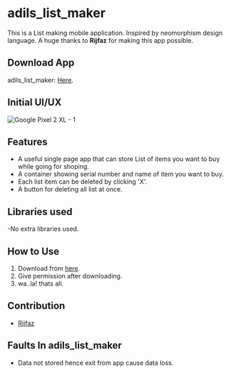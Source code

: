 # adils_list_maker
This is a List making mobile application. Inspired by neomorphism design language. A huge thanks to **Rijfaz** for making this app possible.

## Download App
adils_list_maker: [Here](https://drive.google.com/file/d/1z7o2oioqjmiwGGo8M7i_IhcfZEb-Tj3D/view?usp=sharing).

## Initial UI/UX
![Google Pixel 2 XL - 1](https://user-images.githubusercontent.com/67414716/134766521-3dae3a36-1301-4ced-a0cf-e5d312fcb01d.png)

## Features
- A useful single page app that can store List of items you want to buy while going for shoping.
- A container showing serial number and name of item you want to buy.
- Each list item can be deleted by clicking 'X'.
- A button for deleting all list at once.

## Libraries used
-No extra libraries used.

## How to Use
1. Download from [here](README.md#download-app).
2. Give permission after downloading.
3. wa..la! thats all.

## Contribution
- [Rijfaz]("https://github.com/rijfas")

## Faults In adils_list_maker
- Data not stored hence exit from app cause data loss.

